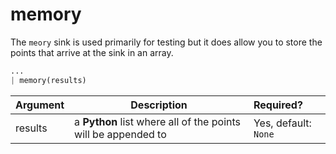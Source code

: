 # memory

The `meory` sink is used primarily for testing but it does allow you to store
the points that arrive at the sink in an array.

```python
...
| memory(results)
```

Argument  | Description                                                   | Required?
--------- | ------------------------------------------------------------- | :---------
results   | a **Python** list where all of the points will be appended to | Yes, default: `None`
